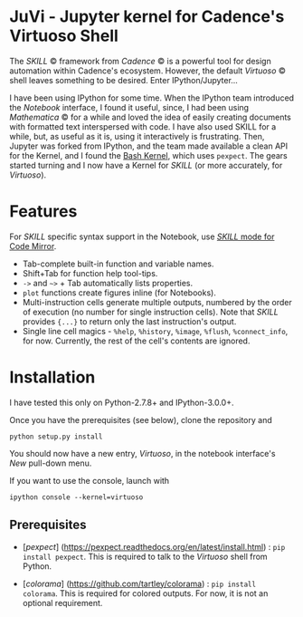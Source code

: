 # JuVi - Jupyter kernel for Cadence's Virtuoso Shell

The *SKILL* &copy; framework from *Cadence* &copy; is a powerful tool for design automation within Cadence's ecosystem.
However, the default *Virtuoso* &copy; shell leaves something to be desired. Enter IPython/Jupyter...

I have been using IPython for some time. When the IPython team introduced the *Notebook* interface, I found it useful,
since, I had been using *Mathematica* &copy; for a while and loved the idea of easily creating documents with formatted text 
interspersed with code. I have also used SKILL for a while, but, as useful as it is, using it interactively is frustrating.
Then, Jupyter was forked from IPython, and the team made available a clean API for the Kernel, and I found the 
[Bash Kernel](https://github.com/takluyver/bash_kernel), which uses `pexpect`.
The gears started turning and I now have a Kernel for *SKILL* (or more accurately, for *Virtuoso*).

# Features

  For *SKILL* specific syntax support in the Notebook,
  use [*SKILL* mode for Code Mirror](https://github.com/benvarkey/CodeMirrorSkill).

* Tab-complete built-in function and variable names.
* Shift+Tab for function help tool-tips.
* `->` and `~>` + Tab automatically lists properties.
* `plot` functions create figures inline (for Notebooks).
* Multi-instruction cells generate multiple outputs, numbered by the order of execution
(no number for single instruction cells).
  Note that *SKILL* provides `{...}` to return only the last instruction's output.
* Single line cell magics - `%help`, `%history`, `%image`, `%flush`, `%connect_info`, for now.
  Currently, the rest of the cell's contents are ignored.

# Installation
I have tested this only on Python-2.7.8+ and IPython-3.0.0+.

Once you have the prerequisites (see below), clone the repository and

    python setup.py install
    
You should now have a new entry, *Virtuoso*, in the notebook interface's *New* pull-down menu.

If you want to use the console, launch with 

    ipython console --kernel=virtuoso
  
## Prerequisites
* [*pexpect*] (https://pexpect.readthedocs.org/en/latest/install.html) : `pip install pexpect`.
This is required to talk to the *Virtuoso* shell from Python.

* [*colorama*] (https://github.com/tartley/colorama) : `pip install colorama`. This is required for colored outputs.
For now, it is not an optional requirement.
